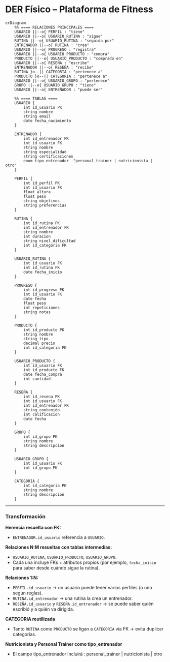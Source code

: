 # DER Físico – Plataforma de Fitness

```mermaid
erDiagram
    %% ==== RELACIONES PRINCIPALES ====
    USUARIO ||--o{ PERFIL : "tiene"
    USUARIO ||--o{ USUARIO_RUTINA : "sigue"
    RUTINA ||--o{ USUARIO_RUTINA : "seguida por"
    ENTRENADOR ||--o{ RUTINA : "crea"
    USUARIO ||--o{ PROGRESO : "registra"
    USUARIO ||--o{ USUARIO_PRODUCTO : "compra"
    PRODUCTO ||--o{ USUARIO_PRODUCTO : "comprado en"
    USUARIO ||--o{ RESEÑA : "escribe"
    ENTRENADOR ||--o{ RESEÑA : "recibe"
    RUTINA }o--|| CATEGORIA : "pertenece a"
    PRODUCTO }o--|| CATEGORIA : "pertenece a"
    USUARIO ||--o{ USUARIO_GRUPO : "pertenece"
    GRUPO ||--o{ USUARIO_GRUPO : "tiene"
    USUARIO ||--o{ ENTRENADOR : "puede ser"

    %% ==== TABLAS ====
    USUARIO {
        int id_usuario PK
        string nombre
        string email
        date fecha_nacimiento
    }

    ENTRENADOR {
        int id_entrenador PK
        int id_usuario FK
        string nombre
        string especialidad
        string certificaciones
        enum tipo_entrenador  "personal_trainer | nutricionista | otro"
    }

    PERFIL {
        int id_perfil PK
        int id_usuario FK
        float altura
        float peso
        string objetivos
        string preferencias
    }

    RUTINA {
        int id_rutina PK
        int id_entrenador FK
        string nombre
        int duracion
        string nivel_dificultad
        int id_categoria FK
    }

    USUARIO_RUTINA {
        int id_usuario FK
        int id_rutina FK
        date fecha_inicio
    }

    PROGRESO {
        int id_progreso PK
        int id_usuario FK
        date fecha
        float peso
        int repeticiones
        string notas
    }

    PRODUCTO {
        int id_producto PK
        string nombre
        string tipo
        decimal precio
        int id_categoria FK
    }

    USUARIO_PRODUCTO {
        int id_usuario FK
        int id_producto FK
        date fecha_compra
        int cantidad
    }

    RESEÑA {
        int id_resena PK
        int id_usuario FK
        int id_entrenador FK
        string contenido
        int calificacion
        date fecha
    }

    GRUPO {
        int id_grupo PK
        string nombre
        string descripcion
    }

    USUARIO_GRUPO {
        int id_usuario FK
        int id_grupo FK
    }

    CATEGORIA {
        int id_categoria PK
        string nombre
        string descripcion
    }
```

---

### Transformación

**Herencia resuelta con FK:**

- `ENTRENADOR.id_usuario` referencia a `USUARIO`.

**Relaciones N:M resueltas con tablas intermedias:**

- `USUARIO_RUTINA`, `USUARIO_PRODUCTO`, `USUARIO_GRUPO`.
- Cada una incluye FKs + atributos propios (por ejemplo, `fecha_inicio` para saber desde cuándo sigue la rutina).

**Relaciones 1:N:**

- `PERFIL.id_usuario` → un usuario puede tener varios perfiles (o uno según reglas).
- `RUTINA.id_entrenador` → una rutina la crea un entrenador.
- `RESEÑA.id_usuario` y `RESEÑA.id_entrenador` → se puede saber quién escribió y a quién va dirigida.

**CATEGORIA reutilizada**

- Tanto `RUTINA` como `PRODUCTO` se ligan a `CATEGORIA` vía FK → evita duplicar categorías.

**Nutricionista y Personal Trainer como tipo_entrenador**

- El campo  tipo_entrenador incluirá : personal_trainer | nutricionista | otro

